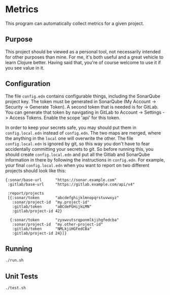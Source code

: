 Metrics
=======

This program can automatically collect metrics for a given project.

Purpose
-------

This project should be viewed as a personal tool, not necessarily intended
for other purposes than mine. For me, it's both useful and a great vehicle
to learn Clojure better. Having said that, you're of course welcome to
use it if you see value in it.

Configuration
-------------

The file `config.edn` contains configurable things, including the SonarQube
project key. The token must be generated in SonarQube (My Account -> Security
-> Generate Token). A second token that is needed is for GitLab. You can
generate that token by navigating in GitLab to Account -> Settings ->
Access Tokens. Enable the scope 'api' for this token.

In order to keep your secrets safe, you may should put them in
`config.local.edn` instead of `config.edn`. The two maps are merged, where
the anything in the `local` one will overwrite the other. The file
`config.local.edn` is ignored by git, so this way you don't have to fear
accidentally committing your secrets to git. So before running this,
you should create `config.local.edn` and put all the Gitlab and SonarQube
information in there by following the instructions in `config.edn`. For example,
your final `config.local.edn` when you want to report on two different projects
should look like this:

```edn
{:sonar/base-url      "https://sonar.example.com"
 :gitlab/base-url     "https://gitlab.example.com/api/v4"

 :report/projects
 [{:sonar/token       "abcdefghijklmnopqrstuvwxyz"
   :sonar/project-id  "my.project-id"
   :gitlab/token      "aBCdeFGHijkLMN"
   :gitlab/project-id 42}

  {:sonar/token       "zyxwvutsrqponmlkjihgfedcba"
   :sonar/project-id  "my.other-project-id"
   :gitlab/token      "NMLkjiHGFedCBa"
   :gitlab/project-id 24}]}
```

Running
-------

```bash
./run.sh
```

Unit Tests
----------

```bash
./test.sh
```
